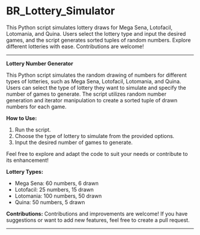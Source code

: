 # BR_Lottery_Simulator
This Python script simulates lottery draws for Mega Sena, Lotofacil, Lotomania, and Quina. Users select the lottery type and input the desired games, and the script generates sorted tuples of random numbers. 
Explore different lotteries with ease. Contributions are welcome!

---

**Lottery Number Generator**

This Python script simulates the random drawing of numbers for different types of lotteries, such as Mega Sena, Lotofacil, Lotomania, and Quina. 
Users can select the type of lottery they want to simulate and specify the number of games to generate. 
The script utilizes random number generation and iterator manipulation to create a sorted tuple of drawn numbers for each game. 

**How to Use:**
1. Run the script.
2. Choose the type of lottery to simulate from the provided options.
3. Input the desired number of games to generate.

Feel free to explore and adapt the code to suit your needs or contribute to its enhancement!

**Lottery Types:**
- Mega Sena: 60 numbers, 6 drawn
- Lotofacil: 25 numbers, 15 drawn
- Lotomania: 100 numbers, 50 drawn
- Quina: 50 numbers, 5 drawn

**Contributions:**
Contributions and improvements are welcome! If you have suggestions or want to add new features, feel free to create a pull request.

---
